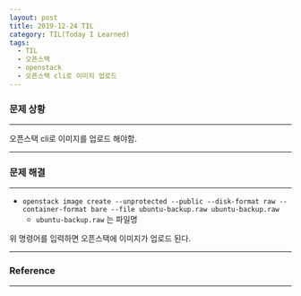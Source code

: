 ```yaml
---
layout: post
title: 2019-12-24 TIL
category: TIL(Today I Learned)
tags:
  - TIL
  - 오픈스택
  - openstack
  - 오픈스택 cli로 이미지 업로드
---
```






### 문제 상황

---

오픈스택 cli로 이미지를 업로드 해야함.

---



### 문제 해결

---

- `openstack image create --unprotected --public --disk-format raw --container-format bare --file ubuntu-backup.raw ubuntu-backup.raw` 
  - `ubuntu-backup.raw` 는 파일명

위 명령어를 입력하면 오픈스택에 이미지가 업로드 된다.

---

### Reference

---

